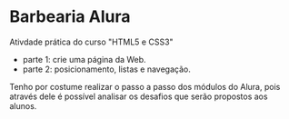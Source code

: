 # Barbearia Alura
Ativdade prática do curso "HTML5 e CSS3"
- parte 1: crie uma página da Web.
- parte 2: posicionamento, listas e navegação.

Tenho por costume realizar o passo a passo dos módulos do Alura, pois através dele é possível analisar os desafios que serão propostos aos alunos.

